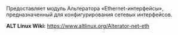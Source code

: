 Предоставляет модуль Альтератора «Ethernet-интерфейсы», предназначенный для конфигурирования сетевых интерфейсов.

**ALT Linux Wiki:** <https://www.altlinux.org/Alterator-net-eth>
